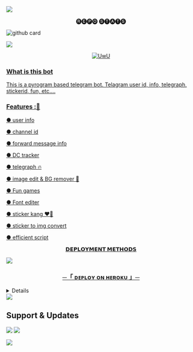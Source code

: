 <img src="https://user-images.githubusercontent.com/73097560/115834477-dbab4500-a447-11eb-908a-139a6edaec5c.gif">

<p align="center"> 🅡🅔🅟🅞 🅢🅣🅐🅣🅢 </p>


 ![github card](https://github-readme-stats.vercel.app/api/pin/?username=itz-jeol&repo=TG-MULTI-BOT&theme=dark) 


<img src="https://user-images.githubusercontent.com/73097560/115834477-dbab4500-a447-11eb-908a-139a6edaec5c.gif">

<p align="center">
  <a href="https://github.com/itz-jeoll"><img src="http://readme-typing-svg.herokuapp.com?color=00FF00&center=true&vCenter=true&multiline=false&lines=HI!+I+AM+A+MULTI+BOT+WITH+MANY+FEATURES😀;FORK+ME+AND+DEPLOY+NOW😼;SUPPORT+US+BY+GIVING+A+STAR⭐;Developed+By+MR+MKN+AND+JEOL" alt="UwU">
</p>

### What is this bot

This is a pyrogram based telegram bot. Telagram user id, info, telegraph, stickerid, fun, etc....

### Features :🚀

● user info

● channel id

● forward message info

● DC tracker

● telegraph 🔥

● image edit & BG remover 🤩

● Fun games

● Font editer

● sticker kang ❤️‍🔥

● sticker to img convert

● efficient script 

<p align="center">
<b>𝗗𝗘𝗣𝗟𝗢𝗬𝗠𝗘𝗡𝗧 𝗠𝗘𝗧𝗛𝗢𝗗𝗦</b>
</p>

<img src="https://user-images.githubusercontent.com/73097560/115834477-dbab4500-a447-11eb-908a-139a6edaec5c.gif">
<h3 align="center">
    ─「 ᴅᴇᴩʟᴏʏ ᴏɴ ʜᴇʀᴏᴋᴜ 」─
</h3>
<details>
<summary><h3>
- <b>  ᴅᴇᴩʟᴏʏ ᴏɴ ʜᴇʀᴏᴋᴜ </b>
</h3></summary>

<p align="center"><a href="https://github.com/Alatheesh/TG-MULTI-BOT"> <img src="https://img.shields.io/badge/Deploy%20On%20Heroku-black?style=for-the-badge&logo=heroku" width="220" height="38.45"/></a></p>


</details>


<img src="https://user-images.githubusercontent.com/73097560/115834477-dbab4500-a447-11eb-908a-139a6edaec5c.gif">



## Support & Updates 
<a href="https://t.me/BETA_SUPPORT"><img src="https://img.shields.io/badge/Join-Group%20Support-blue.svg?style=for-the-badge&logo=Telegram"></a> <a href="https://t.me/BETA_BOTZ"><img src="https://img.shields.io/badge/Join-Updates%20Channel-blue.svg?style=for-the-badge&logo=Telegram"></a>
  
<img src="https://user-images.githubusercontent.com/73097560/115834477-dbab4500-a447-11eb-908a-139a6edaec5c.gif">

